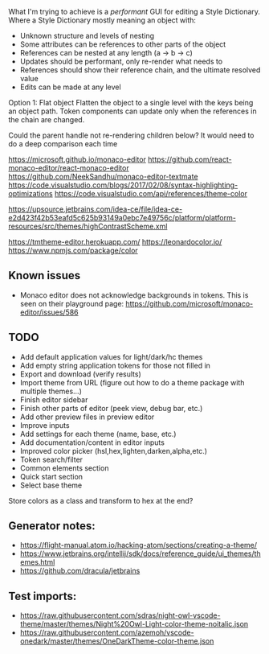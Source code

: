What I'm trying to achieve is a *performant* GUI for editing a Style Dictionary. Where a Style Dictionary mostly meaning an object with:
* Unknown structure and levels of nesting
* Some attributes can be references to other parts of the object
* References can be nested at any length (a -> b -> c)
* Updates should be performant, only re-render what needs to
* References should show their reference chain, and the ultimate resolved value
* Edits can be made at any level

Option 1: Flat object
Flatten the object to a single level with the keys being an object path. Token components can update only when the references in the chain are changed. 

Could the parent handle not re-rendering children below? It would need to do a deep comparison each time


https://microsoft.github.io/monaco-editor
https://github.com/react-monaco-editor/react-monaco-editor
https://github.com/NeekSandhu/monaco-editor-textmate
https://code.visualstudio.com/blogs/2017/02/08/syntax-highlighting-optimizations
https://code.visualstudio.com/api/references/theme-color

https://upsource.jetbrains.com/idea-ce/file/idea-ce-e2d423f42b53eafd5c625b93149a0ebc7e49756c/platform/platform-resources/src/themes/highContrastScheme.xml

https://tmtheme-editor.herokuapp.com/
https://leonardocolor.io/
https://www.npmjs.com/package/color

## Known issues
* Monaco editor does not acknowledge backgrounds in tokens. This is seen on their playground page: https://github.com/microsoft/monaco-editor/issues/586

## TODO
* Add default application values for light/dark/hc themes
* Add empty string application tokens for those not filled in
* Export and download (verify results)
* Import theme from URL (figure out how to do a theme package with multiple themes...)
* Finish editor sidebar
* Finish other parts of editor (peek view, debug bar, etc.)
* Add other preview files in preview editor
* Improve inputs
* Add settings for each theme (name, base, etc.)
* Add documentation/content in editor inputs
* Improved color picker (hsl,hex,lighten,darken,alpha,etc.)
* Token search/filter
* Common elements section
* Quick start section
* Select base theme

Store colors as a class and transform to hex at the end? 

## Generator notes:
* https://flight-manual.atom.io/hacking-atom/sections/creating-a-theme/
* https://www.jetbrains.org/intellij/sdk/docs/reference_guide/ui_themes/themes.html
* https://github.com/dracula/jetbrains

## Test imports:
* https://raw.githubusercontent.com/sdras/night-owl-vscode-theme/master/themes/Night%20Owl-Light-color-theme-noitalic.json
* https://raw.githubusercontent.com/azemoh/vscode-onedark/master/themes/OneDarkTheme-color-theme.json
